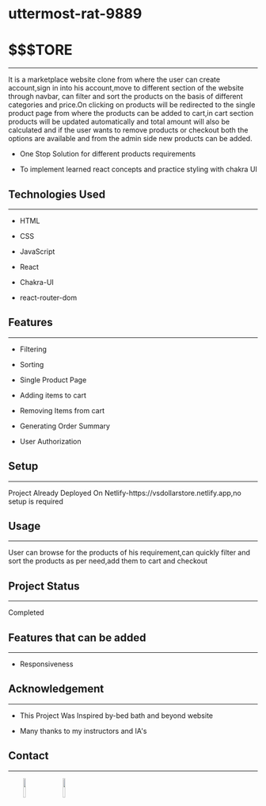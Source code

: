 # uttermost-rat-9889

<h1>$$$TORE</h1>
<hr><p>It is a marketplace website clone from where the user can create account,sign in into his account,move to different section of the website through navbar, can filter and sort the products on the basis of different categories and price.On clicking on products will be redirected to the single product page from where the products can be added to cart,in cart section products will be updated automatically and total amount will also be calculated and if the user wants to remove products or checkout both the options are available and from the admin side new products can be added.</p><ul>
<li>One Stop Solution for different products requirements</li>
</ul><ul>
<li>To implement learned react concepts and practice styling with chakra UI</li>
</ul><h2>Technologies Used</h2>
<hr><ul>
<li>HTML</li>
</ul><ul>
<li>CSS</li>
</ul><ul>
<li>JavaScript</li>
</ul><ul>
<li>React</li>
</ul><ul>
<li>Chakra-UI</li>
</ul><ul>
<li>react-router-dom</li>
</ul><h2>Features</h2>
<hr><ul>
<li>Filtering</li>
</ul><ul>
<li>Sorting</li>
</ul><ul>
<li>Single Product Page</li>
</ul><ul>
<li>Adding items to cart</li>
</ul><ul>
<li>Removing Items from cart</li>
</ul><ul>
<li>Generating Order Summary</li>
</ul><ul>
<li>User Authorization</li>
</ul><h2>Setup</h2>
<hr><p>Project Already Deployed On Netlify-https://vsdollarstore.netlify.app,no setup is required</p><h2>Usage</h2>
<hr><p>User can browse for the products of his requirement,can quickly filter and sort the products as per need,add them to cart and checkout</p><h2>Project Status</h2>
<hr><p>Completed</p><h2>Features that can be added</h2>
<hr><ul>
<li>Responsiveness</li>
</ul><h2>Acknowledgement</h2>
<hr><ul>
<li>This Project Was Inspired by-bed bath and beyond website</li>
</ul><ul>
<li>Many thanks to my instructors and IA's</li>
</ul><h2>Contact</h2>
<hr><p><span style="margin-right: 30px;"></span><a href="https://www.linkedin.com/in/vikas-sharma-1a1562257/"><img style="width: 10%;" target="_blank" src="https://cdn.jsdelivr.net/gh/devicons/devicon/icons/linkedin/linkedin-original.svg"></a><span style="margin-right: 30px;"></span><a href="https://github.com/Vikas23sharma"><img style="width: 10%;" target="_blank" src="https://cdn.jsdelivr.net/gh/devicons/devicon/icons/github/github-original.svg"></a></p>
